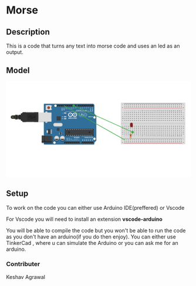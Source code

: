 # Morse

## Description
This is a code that turns any text into morse code and uses an led as an output.

## Model

[![model](model.png)](https://www.tinkercad.com/things/6K99E8GOJGd)

## Setup

To work on the code you can either use Arduino IDE(preffered) or Vscode 

For Vscode you will need to install an extension **vscode-arduino**

You will  be able to compile the code but you won't be able to run the code as you don't have an arduino(if you do then enjoy).
You can either use TinkerCad , where u can simulate the Arduino or you can ask me for an arduino.

### Contributer
Keshav Agrawal
